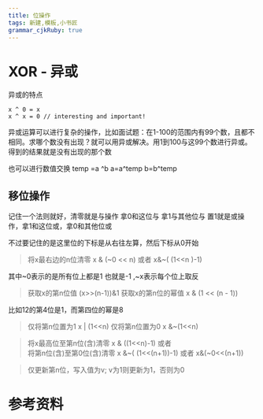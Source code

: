 ```yaml
---
title: 位操作
tags: 新建,模板,小书匠
grammar_cjkRuby: true
---
```



# XOR - 异或
异或的特点 

```
x ^ 0 = x
x ^ x = 0 // interesting and important!
```

异或运算可以进行复杂的操作，比如面试题：在1-100的范围内有99个数，且都不相同。求哪个数没有出现？就可以用异或解决。用1到100与这99个数进行异或。得到的结果就是没有出现的那个数

也可以进行数值交换 
temp =a ^b
a=a^temp
b=b^temp


## 移位操作 
记住一个法则就好，清零就是与操作 拿0和这位与 拿1与其他位与
置1就是或操作，拿1和这位或，拿0和其他位或

不过要记住的是这里位的下标是从右往左算，然后下标从0开始
> 将x最右边的n位清零  x & (~0 << n) 或者  x&~( (1<<n )-1)

其中~0表示的是所有位上都是1 也就是-1 ,~x表示每个位上取反

> 获取x的第n位值  (x>>(n-1))&1 
获取x的第n位的幂值  x & (1 << (n - 1))

比如12的第4位是1，而第四位的幂是8

>仅将第n位置为1  x | (1<<n)
>仅将第n位置为0   x &~(1<<n)

> 将x最高位至第n位(含)清零   x & ((1<<n)-1)    或者  
> 将第n位(含)至第0位(含)清零  x &~( (1<<(n+1))-1)    或者 x&(~0<<(n+1))

> 仅更新第n位，写入值为v; v为1则更新为1，否则为0


# 参考资料